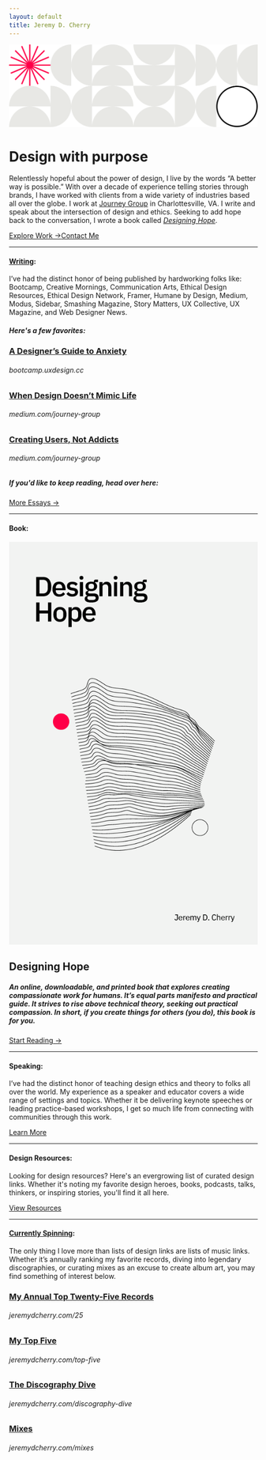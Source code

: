 ```yaml
---
layout: default
title: Jeremy D. Cherry
---
```


<img src="/images/jdc-pattern.svg" class="header-pattern">

# Design with purpose

Relentlessly hopeful about the power of design, I live by the words “A better way is possible.” With over a decade of experience telling stories through brands, I have worked with clients from a wide variety of industries based all over the globe. I work at [Journey Group](https://journeygroup.com) in Charlottesville, VA. I write and speak about the intersection of design and ethics. Seeking to add hope back to the conversation, I wrote a book called [_Designing Hope_](https://hopeful.design).

<a href="https://jeremydcherry.dribbble.com/" class="btn">Explore Work &rarr;</a><a href="mailto:jeremy@jeremydcherry.com" class="btn_secondary">Contact Me</a>

---

#### [Writing](#writing):

I’ve had the distinct honor of being published by hardworking folks like: Bootcamp, Creative Mornings, Communication Arts, Ethical Design Resources, Ethical Design Network, Framer, Humane by Design, Medium, Modus, Sidebar, Smashing Magazine, Story Matters, UX Collective, UX Magazine, and Web Designer News.

##### _Here's a few favorites:_

### [A Designer’s Guide to Anxiety](https://bootcamp.uxdesign.cc/a-designers-guide-to-anxiety-6da57ffe3c12)
###### bootcamp.uxdesign.cc

### [When Design Doesn’t Mimic Life](https://medium.com/journey-group/the-art-of-abstraction-85971f5c4757)
###### medium.com/journey-group

### [Creating Users, Not Addicts](https://medium.com/journey-group/creating-users-not-addicts-73e1774297c7)
###### medium.com/journey-group

##### _If you'd like to keep reading, head over here:_

<a href="https://jeremydcherry.medium.com/" class="btn_secondary">More Essays &rarr;</a>

---

#### Book:

<div class="book">	
	<div class="column-half col-book-half-1">
		<a href="https://hopeful.design"><img src="/images/designinghope_cover.png" class="book-cover" alt="Designing Hope Book Cover"></a>
	</div>	
	<div class="column-half col-book-half-2">
	    <h2>Designing Hope</h2>
		<h5> An online, downloadable, and printed book that explores creating compassionate work for humans. It’s equal parts manifesto and practical guide. It strives to rise above technical theory, seeking out practical compassion. In short, if you create things for others <em>(you do)</em>, this book is for you.</h5>
		<a href="https://hopeful.design" class="btn_secondary">Start Reading &rarr;</a>
	</div>
</div>

---

#### Speaking:

I’ve had the distinct honor of teaching design ethics and theory to folks all over the world. My experience as a speaker and educator covers a wide range of settings and topics. Whether it be delivering keynote speeches or leading practice-based workshops, I get so much life from connecting with communities through this work.

<a href="/speaking" class="btn_secondary">Learn More</a>

---

#### Design Resources:

Looking for design resources? Here's an evergrowing list of curated design links. Whether it's noting my favorite design heroes, books, podcasts, talks, thinkers, or inspiring stories, you'll find it all here.

<a href="/resources" class="btn_secondary">View Resources</a>

---

#### [Currently Spinning](#currently-spinning):

The only thing I love more than lists of design links are lists of music links. Whether it’s annually ranking my favorite records, diving into legendary discographies, or curating mixes as an excuse to create album art, you may find something of interest below.

### [My Annual Top Twenty-Five Records](/25)
###### jeremydcherry.com/25

### [My Top Five](/top-five)
###### jeremydcherry.com/top-five

### [The Discography Dive](/discography-dive)
###### jeremydcherry.com/discography-dive

### [Mixes](/mixes)
###### jeremydcherry.com/mixes